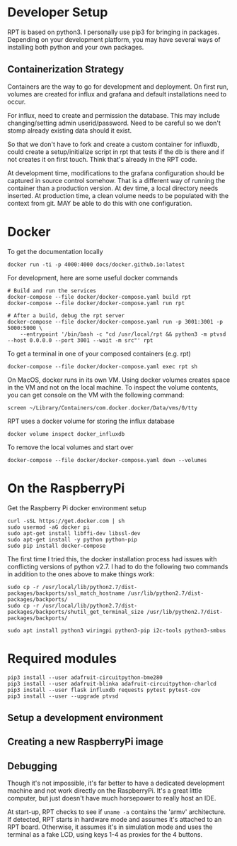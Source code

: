 # Developer Setup

RPT is based on python3.   I personally use pip3 for bringing in packages.  Depending on your development platform, you may have several ways of installing both python and your own packages. 

## Containerization Strategy

Containers are the way to go for development and  deployment.  On first run, volumes are created for influx and grafana and default installations need to occur.  

For influx, need to create and permission the database.  This may include changing/setting admin userid/password.  Need to be careful so we don't stomp already existing data should it exist. 

So that we don't have to fork and create a custom container for influxdb, could create a setup/initialize script in rpt that tests if the db is there and if not creates it on first touch.  Think that's already in the RPT code.

At development time, modifications to the grafana configuration should be captured in source control somehow.  That is a different way of running the container than a production version.  At dev time, a local directory needs inserted.  At production time, a clean volume needs to be populated with the context from git.  MAY be able to do this with one configuration.

# Docker

To get the documentation locally
```
docker run -ti -p 4000:4000 docs/docker.github.io:latest
```

For development, here are some useful docker commands
```
# Build and run the services
docker-compose --file docker/docker-compose.yaml build rpt
docker-compose --file docker/docker-compose.yaml run rpt

# After a build, debug the rpt server
docker-compose --file docker/docker-compose.yaml run -p 3001:3001 -p 5000:5000 \
    --entrypoint '/bin/bash -c "cd /usr/local/rpt && python3 -m ptvsd --host 0.0.0.0 --port 3001 --wait -m src"' rpt

```

To get a terminal in one of your composed containers (e.g. rpt)
```
docker-compose --file docker/docker-compose.yaml exec rpt sh
```

On MacOS, docker runs in its own VM.  Using docker volumes creates space in
the VM and not on the local machine.  To inspect the volume contents, you 
can get console on the VM with the following command:
```
screen ~/Library/Containers/com.docker.docker/Data/vms/0/tty
```

RPT uses a docker volume for storing the influx database
```
docker volume inspect docker_influxdb
```

To remove the local volumes and start over
```
docker-compose --file docker/docker-compose.yaml down --volumes
```

# On the RaspberryPi

Get the Raspberry Pi docker environment setup

```
curl -sSL https://get.docker.com | sh
sudo usermod -aG docker pi
sudo apt-get install libffi-dev libssl-dev
sudo apt-get install -y python python-pip
sudo pip install docker-compose
```
The first time I tried this, the docker installation process had issues with 
conflicting versions of python v2.7.  I had to do the following two commands
in addition to the ones above to make things work:
```
sudo cp -r /usr/local/lib/python2.7/dist-packages/backports/ssl_match_hostname /usr/lib/python2.7/dist-packages/backports/
sudo cp -r /usr/local/lib/python2.7/dist-packages/backports/shutil_get_terminal_size /usr/lib/python2.7/dist-packages/backports/

```

```
sudo apt install python3 wiringpi python3-pip i2c-tools python3-smbus
```

# Required modules
```
pip3 install --user adafruit-circuitpython-bme280
pip3 install --user adafruit-blinka adafruit-circuitpython-charlcd
pip3 install --user flask influxdb requests pytest pytest-cov
pip3 install --user --upgrade ptvsd
```

## Setup a development environment

## Creating a new RaspberryPi image

## Debugging

Though it's not impossible, it's far better to have a dedicated development machine and not work directly on the RaspberryPi.  It's a great little computer, but just doesn't have much horsepower to really host an IDE.

At start-up, RPT checks to see if `uname -a` contains the 'armv' architecture.  If detected, RPT starts in hardware mode and assumes it's attached to an RPT board.  Otherwise, it assumes it's in simulation mode and uses the terminal as a fake LCD, using keys 1-4 as proxies for the 4 buttons.
